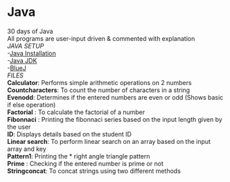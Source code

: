 # Java
30 days of Java\
All programs are user-input driven & commented with explanation\
*JAVA SETUP*\
-[Java Installation](https://java.com/en/download/help/download_options.html#windows)\
-[Java JDK](https://www.oracle.com/java/technologies/javase-downloads.html)\
-[BlueJ](https://www.bluej.org/)\
*FILES*\
**Calculator**: Performs simple arithmetic operations on 2 numbers\
**Countcharacters**: To count the number of characters in a string\
**Evenodd**: Determines if the entered numbers are even or odd (Shows basic if else operation) \
**Factorial** : To calculate the factorial of a number\
**Fibonnaci** : Printing the fibonnaci series based on the input length given by the user\
**ID**: Displays details based on the student ID\
**Linear search**: To perform linear search on an array based on the input array and key\
**Pattern1**: Printing the * right angle triangle pattern\
**Prime** : Checking if the entered number is prime or not\
**Stringconcat**: To concat strings using two different methods



